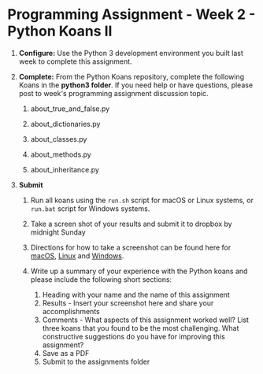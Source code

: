 # Programming Assignment - Week 2 - Python Koans II

1. **Configure:**  Use the Python 3 development environment you built last week to complete this assignment.

1. **Complete:** From the Python Koans repository, complete the following Koans in the **python3 folder**.  If you need help or have questions, please post to week's programming assignment discussion topic.

    1. about_true_and_false.py

    1. about_dictionaries.py

    1. about_classes.py

    1. about_methods.py

    1. about_inheritance.py

1. **Submit**

    1. Run all koans using the `run.sh` script for macOS or Linux systems, or `run.bat` script for Windows systems.

    1. Take a screen shot of your results and submit it to dropbox by midnight Sunday

    1. Directions for how to take a screenshot can be found here for [macOS](https://www.wikihow.com/Take-a-Screenshot-on-a-Mac), [Linux](https://www.wikihow.com/Take-a-Screenshot-in-Linux) and [Windows](https://www.wikihow.com/Take-a-Screenshot-in-Microsoft-Windows).

    1. Write up a summary of your experience with the Python koans and please include the following short sections:

        1. Heading with your name and the name of this assignment 
        1. Results - Insert your screenshot here and share your accomplishments
        1. Comments - What aspects of this assignment worked well?  List three koans that you found to be the most challenging.  What constructive suggestions do you have for improving this assignment?
        1. Save as a PDF
        1. Submit to the assignments folder
